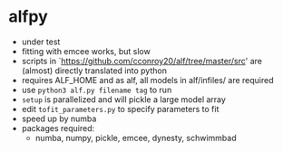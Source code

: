 # alfpy
* under test 
* fitting with emcee works, but slow
* scripts in `https://github.com/cconroy20/alf/tree/master/src' 
  are (almost) directly translated into python
* requires ALF_HOME and as alf, all models in alf/infiles/ are required
* use `python3 alf.py filename tag` to run
* `setup` is parallelized and will pickle a large model array 
* edit `tofit_parameters.py` to specify parameters to fit
* speed up by numba
* packages required: 
    - numba, numpy, pickle, emcee, dynesty, schwimmbad



